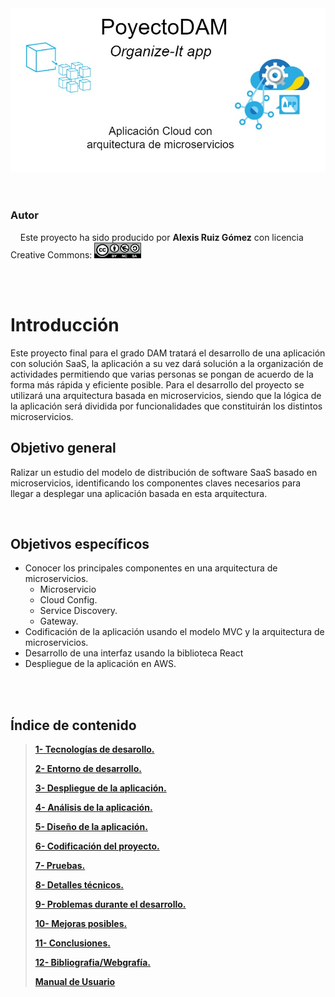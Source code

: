<div align="center">
<img src="Portada.jpg" />
</div>


<br>
<br>

### Autor
&nbsp;&nbsp;&nbsp; Este proyecto ha sido producido por  <b>Alexis Ruiz Gómez</b> 
con licencia Creative Commons:  <img src="/Licencia-Tipo2.png" height="25" width="75"/>  

<br>
<br>

# Introducción


Este proyecto final para el grado DAM tratará el desarrollo de una aplicación con solución SaaS, la aplicación a su vez dará solución
a la organización de actividades permitiendo que varias personas se pongan de acuerdo de la forma más rápida y eficiente posible. 
Para el desarrollo del proyecto se utilizará una arquitectura basada en microservicios, siendo que la lógica de la aplicación será dividida
por funcionalidades que constituirán los distintos microservicios.



## Objetivo general
Ralizar un estudio del modelo de distribución de software SaaS basado en microservicios, identificando los componentes claves necesarios para
llegar a desplegar una aplicación basada en esta arquitectura.


<br>

## Objetivos específicos

<ul>
    <li>Conocer los principales componentes en una arquitectura de microservicios.
        <ul>
        <li>Microservicio</li>
        <li>Cloud Config.</li>
        <li>Service Discovery.</li>
        <li>Gateway.</li>
        </ul>
    </li>    
    <li>Codificación de la aplicación usando el modelo MVC y la arquitectura de microservicios.</li>
    <li>Desarrollo de una interfaz usando la biblioteca React</li>
    <li>Despliegue de la aplicación en AWS.</li>
</ul>


<br>
<br>


## Índice de contenido
> **[1- Tecnologías de desarollo.](./tecnologias/Tecnologias.md)**
>
> **[2- Entorno de desarrollo.](./entornoDesarrollo/EntornoDesarrollo.md)**
>
> **[3- Despliegue de la aplicación.](./despliegue/Despliegue.md)**
>
> **[4- Análisis de la aplicación.](./analisis/Analisis.md)**
>
> **[5- Diseño de la aplicación.](./diseño/Diseño.md)**
>
> **[6- Codificación del proyecto.](./codificacion/Codificacion.md)**
>
> **[7- Pruebas.](#8)**
>
> **[8- Detalles técnicos.](#9)**
>
> **[9- Problemas durante el desarrollo.](#10)**
>
> **[10- Mejoras posibles.](#11)**
>
> **[11- Conclusiones.](#12)**
>
> **[12- Bibliografia/Webgrafía.](#13)**
>
> **[Manual de Usuario](./manualUsuario/manualUsuario.md)**


<br>
<br>



